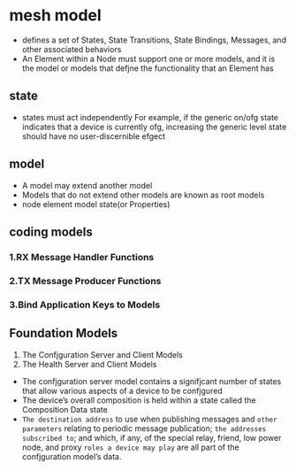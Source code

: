 # mesh model
* defines a set of States, State Transitions, State Bindings, Messages, and
other associated behaviors
* An Element within a Node must support one
or more models, and it is the model or models that defjne the functionality
that an Element has

## state
* states must act independently
For example, if the generic on/ofg state indicates that
a device is currently ofg, increasing the generic level state should have no user-discernible efgect

## model
* A model may extend another model
* Models that do not extend other models are known as root models
* node element model state(or Properties)
## coding models
### 1.RX Message Handler Functions
### 2.TX Message Producer Functions
### 3.Bind Application Keys to Models

## Foundation Models
1. The Confjguration Server and Client Models
2. The Health Server and Client Models

* The confjguration server model contains a signifjcant number of states that allow various aspects of a
device to be confjgured
* The device’s overall composition is held within a state called the Composition
Data state
* `The destination address` to use when publishing messages and `other parameters` relating
to periodic message publication; `the addresses subscribed to`; and which, if any, of the special relay,
friend, low power node, and proxy `roles a device may play` are all part of the confjguration
model’s data.